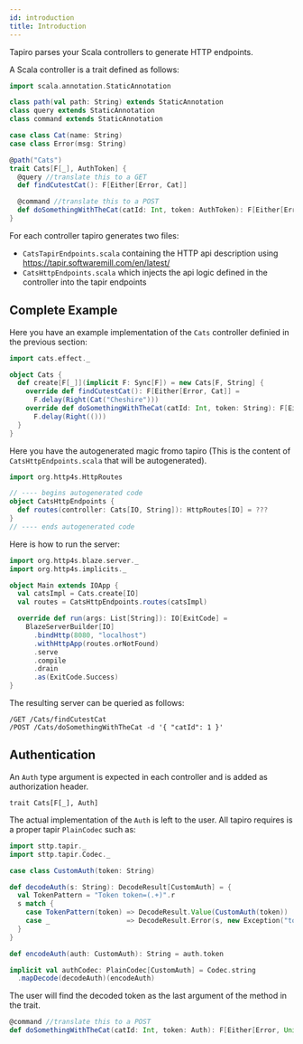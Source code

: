 ```yaml
---
id: introduction
title: Introduction
---
```


Tapiro parses your Scala controllers to generate HTTP endpoints.

A Scala controller is a trait defined as follows:

```scala mdoc
import scala.annotation.StaticAnnotation

class path(val path: String) extends StaticAnnotation
class query extends StaticAnnotation
class command extends StaticAnnotation

case class Cat(name: String)
case class Error(msg: String)

@path("Cats")
trait Cats[F[_], AuthToken] {
  @query //translate this to a GET
  def findCutestCat(): F[Either[Error, Cat]]

  @command //translate this to a POST
  def doSomethingWithTheCat(catId: Int, token: AuthToken): F[Either[Error, Unit]]
}
```

For each controller tapiro generates two files:

- `CatsTapirEndpoints.scala` containing the HTTP api description using https://tapir.softwaremill.com/en/latest/
- `CatsHttpEndpoints.scala` which injects the api logic defined in the controller into the tapir endpoints

## Complete Example

Here you have an example implementation of the `Cats` controller definied in the previous section:

```scala mdoc
import cats.effect._

object Cats {
  def create[F[_]](implicit F: Sync[F]) = new Cats[F, String] {
    override def findCutestCat(): F[Either[Error, Cat]] =
      F.delay(Right(Cat("Cheshire")))
    override def doSomethingWithTheCat(catId: Int, token: String): F[Either[Error, Unit]] =
      F.delay(Right(()))
  }
}


```

Here you have the autogenerated magic fromo tapiro (This is the content of `CatsHttpEndpoints.scala` that will be autogenerated).

```scala mdoc
import org.http4s.HttpRoutes

// ---- begins autogenerated code
object CatsHttpEndpoints {
  def routes(controller: Cats[IO, String]): HttpRoutes[IO] = ???
}
// ---- ends autogenerated code
```

Here is how to run the server:

```scala mdoc
import org.http4s.blaze.server._
import org.http4s.implicits._

object Main extends IOApp {
  val catsImpl = Cats.create[IO]
  val routes = CatsHttpEndpoints.routes(catsImpl)

  override def run(args: List[String]): IO[ExitCode] =
    BlazeServerBuilder[IO]
      .bindHttp(8080, "localhost")
      .withHttpApp(routes.orNotFound)
      .serve
      .compile
      .drain
      .as(ExitCode.Success)
}
```

The resulting server can be queried as follows:

```
/GET /Cats/findCutestCat
/POST /Cats/doSomethingWithTheCat -d '{ "catId": 1 }'
```

## Authentication

An `Auth` type argument is expected in each controller and is added as authorization header.

`trait Cats[F[_], Auth]`

The actual implementation of the `Auth` is left to the user. All tapiro requires is a proper tapir `PlainCodec` such as:

```scala mdoc
import sttp.tapir._
import sttp.tapir.Codec._

case class CustomAuth(token: String)

def decodeAuth(s: String): DecodeResult[CustomAuth] = {
  val TokenPattern = "Token token=(.+)".r
  s match {
    case TokenPattern(token) => DecodeResult.Value(CustomAuth(token))
    case _                   => DecodeResult.Error(s, new Exception("token not found"))
  }
}

def encodeAuth(auth: CustomAuth): String = auth.token

implicit val authCodec: PlainCodec[CustomAuth] = Codec.string
  .mapDecode(decodeAuth)(encodeAuth)
```

The user will find the decoded token as the last argument of the method in the trait.

```scala
@command //translate this to a POST
def doSomethingWithTheCat(catId: Int, token: Auth): F[Either[Error, Unit]]
```
